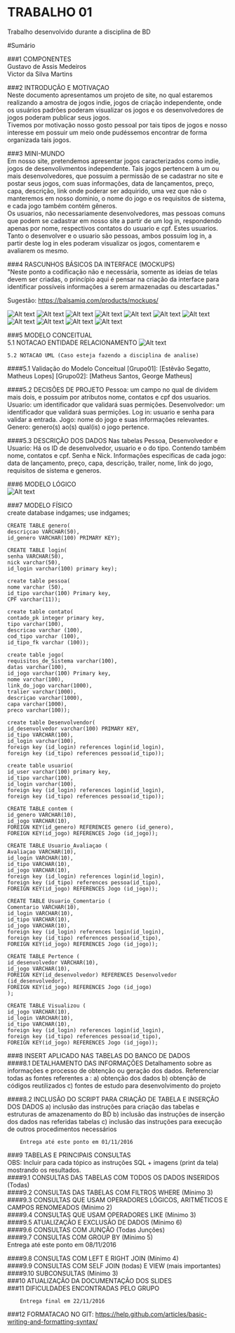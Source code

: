 # TRABALHO 01
Trabalho desenvolvido durante a disciplina de BD

#Sumário

###1	COMPONENTES<br>
Gustavo de Assis Medeiros<br>
Victor da Silva Martins<br>

###2	INTRODUÇÃO E MOTIVAÇAO<br>
Neste documento apresentamos um projeto de site, no qual estaremos realizando a amostra de jogos indie, jogos de criação independente, onde os usuários padrões poderam visualizar os jogos e os desenvolvedores de jogos poderam publicar seus jogos.<br>
Tivemos por motivação nosso gosto pessoal por tais tipos de jogos e nosso interesse em possuir um meio onde pudéssemos encontrar de forma organizada tais jogos.<br>

###3	MINI-MUNDO<br>
Em nosso site, pretendemos apresentar jogos caracterizados como indie, jogos de desenvolivmentos independente. Tais jogos pertencem à um ou mais desenvolvedores, que possuim a permissão de se cadastrar no site e postar seus jogos, com suas informações, data de lançamentos, preço, capa, descrição, link onde poderar ser adquirido, uma vez que não o manteremos em nosso dominio, o nome do jogo e os requisitos de sistema, e cada jogo também contém gêneros. <br>
Os usuarios, não necessariamente desenvolvedores, mas pessoas comuns que podem se cadastrar em nosso site a partir de um log in, respondendo apenas por nome, respectivos contatos do usuario e cpf. Estes usuarios. <br>
Tanto o desenvolver e o usuario são pessoas, ambos possuim log in, a partir deste log in eles poderam visualizar os jogos, comentarem e avaliarem os mesmo. <br>

###4	RASCUNHOS BÁSICOS DA INTERFACE (MOCKUPS)<br>
"Neste ponto a codificação não e necessária, somente as ideias de telas devem ser criadas, o princípio aqui é pensar na criação da interface para identificar possíveis informações a serem armazenadas ou descartadas." <br>

Sugestão: https://balsamiq.com/products/mockups/<br>

![Alt text](https://github.com/gustavovictor/Trabalho01/blob/patch-1/img16.jpg?raw=true "Title")
![Alt text](https://github.com/gustavovictor/Trabalho01/blob/patch-1/img40.jpg?raw=true "Title")
![Alt text](https://github.com/gustavovictor/Trabalho01/blob/patch-1/img74.jpg?raw=true "Title")
![Alt text](https://github.com/gustavovictor/Trabalho01/blob/patch-1/img110.jpg?raw=true "Title")
![Alt text](https://github.com/gustavovictor/Trabalho01/blob/patch-1/img134.jpg?raw=true "Title")
![Alt text](https://github.com/gustavovictor/Trabalho01/blob/patch-1/img152.jpg?raw=true "Title")
![Alt text](https://github.com/gustavovictor/Trabalho01/blob/patch-1/img176.jpg?raw=true "Title")
![Alt text](https://github.com/gustavovictor/Trabalho01/blob/patch-1/img194.jpg?raw=true "Title")
![Alt text](https://github.com/gustavovictor/Trabalho01/blob/patch-1/img212.jpg?raw=true "Title")
![Alt text](https://github.com/gustavovictor/Trabalho01/blob/patch-1/img230.jpg?raw=true "Title")
![Alt text](https://github.com/gustavovictor/Trabalho01/blob/patch-1/img248.jpg?raw=true "Title")


###5	MODELO CONCEITUAL<br>
    5.1 NOTACAO ENTIDADE RELACIONAMENTO
![Alt text](https://github.com/gustavovictor/Trabalho01/blob/patch-1/modelo%20conceitual.jpg?raw=true "Modelo Conceitual")
    
    5.2 NOTACAO UML (Caso esteja fazendo a disciplina de analise)

####5.1 Validação do Modelo Conceitual
    [Grupo01]: [Estêvão Segatto, Matheus Lopes]
    [Grupo02]: [Matheus Santos, George Matheus]

####5.2 DECISÕES DE PROJETO
    Pessoa: um campo no qual de dividem mais dois, e possuim por atributos nome, contatos e cpf dos usuarios.
    Usuario: um identificador que validará suas permições.
    Desenvolvedor: um identificador que validará suas permições.
    Log in: usuario e senha para validar a entrada.
    Jogo: nome do jogo e suas informações relevantes.
    Genero: genero(s) ao(s) qual(is) o jogo pertence.

####5.3 DESCRIÇÃO DOS DADOS 
    Nas tabelas Pessoa, Desenvolvedor e Usuario:
        Há os ID de desenvolvedor, usuario e o do tipo. Contendo também nome, contatos e cpf.
    Senha e Nick.
    Informações especificas de cada jogo: data de lançamento, preço, capa, descrição, trailer, nome, link do jogo, requisitos de sistema e generos.


###6	MODELO LÓGICO<br>
![Alt text](https://github.com/gustavovictor/Trabalho01/blob/patch-1/logico.jpg?raw=true "Modelo Logico")
    
###7	MODELO FÍSICO<br>
    create database indgames;
    use indgames;

    CREATE TABLE genero(
    descriçcao VARCHAR(50),
    id_genero VARCHAR(100) PRIMARY KEY);

    CREATE TABLE login(
    senha VARCHAR(50),
    nick varchar(50),
    id_login varchar(100) primary key);

    create table pessoa(
    nome varchar (50),
    id_tipo varchar(100) Primary key,
    CPF varchar(11));

    create table contato(
    contado_pk integer primary key,
    tipo varchar(100),
    descricao varchar (100),
    cod_tipo varchar (100),
    id_tipo_fk varchar (100));

    create table jogo(
    requisitos_de_Sistema varchar(100),
    datas varchar(100),
    id_jogo varchar(100) Primary key,
    nome varchar(100),
    link_do_jogo varchar(1000),
    tralier varchar(1000),
    descriçao varchar(1000),
    capa varchar(1000),
    preco varchar(100));

    create table Desenvolvendor(
    id_desenvolvedor varchar(100) PRIMARY KEY,
    id_tipo VARCHAR(100),
    id_login varchar(100),
    foreign key (id_login) references login(id_login),
    foreign key (id_tipo) references pessoa(id_tipo));

    create table usuario(
    id_user varchar(100) primary key,
    id_tipo varchar(100),
    id_login varchar(100),
    foreign key (id_login) references login(id_login),
    foreign key (id_tipo) references pessoa(id_tipo));

    CREATE TABLE contem (
    id_genero VARCHAR(10),
    id_jogo VARCHAR(10),
    FOREIGN KEY(id_genero) REFERENCES genero (id_genero),
    FOREIGN KEY(id_jogo) REFERENCES Jogo (id_jogo));

    CREATE TABLE Usuario_Avaliaçao (
    Avaliaçao VARCHAR(10),
    id_login VARCHAR(10),
    id_tipo VARCHAR(10),
    id_jogo VARCHAR(10),
    foreign key (id_login) references login(id_login),
    foreign key (id_tipo) references pessoa(id_tipo),
    FOREIGN KEY(id_jogo) REFERENCES Jogo (id_jogo));

    CREATE TABLE Usuario_Comentario (
    Comentario VARCHAR(10),
    id_login VARCHAR(10),
    id_tipo VARCHAR(10),
    id_jogo VARCHAR(10),
    foreign key (id_login) references login(id_login),
    foreign key (id_tipo) references pessoa(id_tipo),
    FOREIGN KEY(id_jogo) REFERENCES Jogo (id_jogo));

    CREATE TABLE Pertence (
    id_desenvolvedor VARCHAR(10),
    id_jogo VARCHAR(10),
    FOREIGN KEY(id_desenvolvedor) REFERENCES Desenvolvedor (id_desenvolvedor),
    FOREIGN KEY(id_jogo) REFERENCES Jogo (id_jogo)
    );

    CREATE TABLE Visualizou (
    id_jogo VARCHAR(10),
    id_login VARCHAR(10),
    id_tipo VARCHAR(10),
    foreign key (id_login) references login(id_login),
    foreign key (id_tipo) references pessoa(id_tipo),
    FOREIGN KEY(id_jogo) REFERENCES Jogo (id_jogo));



        
        
###8	INSERT APLICADO NAS TABELAS DO BANCO DE DADOS<br>
####8.1 DETALHAMENTO DAS INFORMAÇÕES
        Detalhamento sobre as informações e processo de obtenção ou geração dos dados.
        Referenciar todas as fontes referentes a :
        a) obtenção dos dados
        b) obtenção de códigos reutilizados
        c) fontes de estudo para desenvolvimento do projeto
        
####8.2 INCLUSÃO DO SCRIPT PARA CRIAÇÃO DE TABELA E INSERÇÃO DOS DADOS
        a) inclusão das instruções para criação das tabelas e estruturas de amazenamento do BD
        b) inclusão das instruções de inserção dos dados nas referidas tabelas
        c) inclusão das instruções para execução de outros procedimentos necessários


        Entrega até este ponto em 01/11/2016
        
###9	TABELAS E PRINCIPAIS CONSULTAS<br>
OBS: Incluir para cada tópico as instruções SQL + imagens (print da tela) mostrando os resultados.<br>
####9.1	CONSULTAS DAS TABELAS COM TODOS OS DADOS INSERIDOS (Todas) <br>
####9.2	CONSULTAS DAS TABELAS COM FILTROS WHERE (Mínimo 3) <br>
####9.3	CONSULTAS QUE USAM OPERADORES LÓGICOS, ARITMÉTICOS E CAMPOS RENOMEADOS (Mínimo 2)<br>
####9.4	CONSULTAS QUE USAM OPERADORES LIKE (Mínimo 3)  <br>
####9.5	ATUALIZAÇÃO E EXCLUSÃO DE DADOS (Mínimo 6)<br>
####9.6	CONSULTAS COM JUNÇÃO (Todas Junções)<br>
####9.7	CONSULTAS COM GROUP BY (Mínimo 5)<br>
        Entrega até este ponto em 08/11/2016
        
####9.8	CONSULTAS COM LEFT E RIGHT JOIN (Mínimo 4) <br>
####9.9	CONSULTAS COM SELF JOIN (todas) E VIEW (mais importantes) <br>
####9.10	SUBCONSULTAS (Mínimo 3) <br>
###10	ATUALIZAÇÃO DA DOCUMENTAÇÃO DOS SLIDES<br>
###11	DIFICULDADES ENCONTRADAS PELO GRUPO<br>

        Entrega final em 22/11/2016
###12  FORMATACAO NO GIT: https://help.github.com/articles/basic-writing-and-formatting-syntax/




